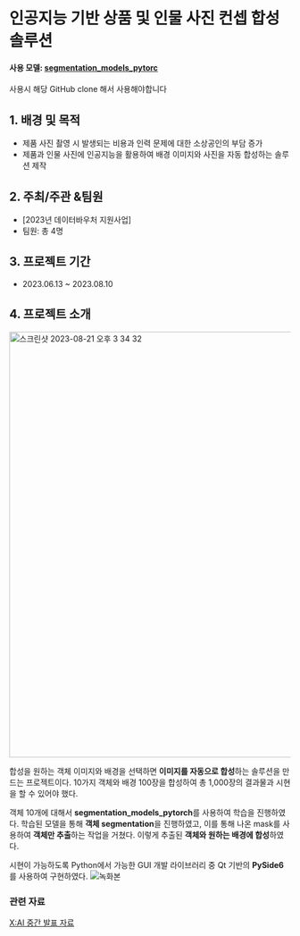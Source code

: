 # 인공지능 기반 상품 및 인물 사진 컨셉 합성 솔루션

#### 사용 모델: [segmentation_models_pytorc](https://github.com/qubvel/segmentation_models.pytorch)
사용시 해당 GitHub clone 해서 사용해야합니다

## 1. 배경 및 목적
- 제품 사진 촬영 시 발생되는 비용과 인력 문제에 대한 소상공인의 부담 증가
- 제품과 인물 사진에 인공지능을 활용하여 배경 이미지와 사진을 자동 합성하는 솔루션 제작

## 2. 주최/주관 &팀원
- [2023년 데이터바우처 지원사업]
- 팀원: 총 4명

## 3. 프로젝트 기간
- 2023.06.13 ~ 2023.08.10

## 4. 프로젝트 소개
<img width="762" alt="스크린샷 2023-08-21 오후 3 34 32" src="https://github.com/L-yejin/2023-XAI-toyproject/assets/104400282/247b959f-606c-4fe6-ba85-57ce8b13ba28">

  합성을 원하는 객체 이미지와 배경을 선택하면 **이미지를 자동으로 합성**하는 솔루션을 만드는 프로젝트이다. 10가지 객체와 배경 100장을 합성하여 총 1,000장의 결과물과 시현을 할 수 있어야 했다.

  객체 10개에 대해서 **segmentation_models_pytorch**를 사용하여 학습을 진행하였다. 학습된 모델을 통해 **객체 segmentation**을 진행하였고, 이를 통해 나온 mask를 사용하여 **객체만 추출**하는 작업을 거쳤다. 이렇게 추출된 **객체와 원하는 배경에 합성**하였다. 

  시현이 가능하도록 Python에서 가능한 GUI 개발 라이브러리 중 Qt 기반의 **PySide6**를 사용하여 구현하였다.
![녹화본](https://github.com/L-yejin/2023-XAI-toyproject/assets/104400282/edd65fb8-ef42-4eb6-a8df-264b89d00a5f)

### 관련 자료
[X:AI 중간 발표 자료](https://drive.google.com/file/d/1H5PmitwSkeTHeQti3sVBzat_c2JHoJRe/view?usp=drive_link)
